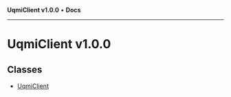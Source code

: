 **UqmiClient v1.0.0** • **Docs**

***

# UqmiClient v1.0.0

## Classes

- [UqmiClient](classes/UqmiClient.md)

